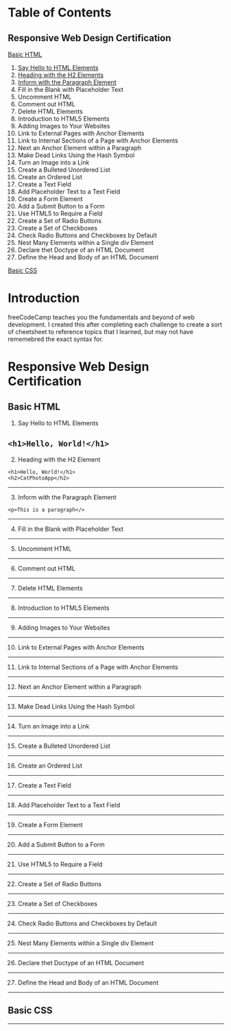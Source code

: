 # Table of Contents
## Responsive Web Design Certification

[Basic HTML](#basic-html)

01. [Say Hello to HTML Elements](#rwd-html-01)
02. [Heading with the H2 Elements](#rwd-html-02)
03. [Inform with the Paragraph Element](#rwd-html-03)
04. Fill in the Blank with Placeholder Text
05. Uncomment HTML
06. Comment out HTML
07. Delete HTML Elements
08. Introduction to HTML5 Elements
09. Adding Images to Your Websites
10. Link to External Pages with Anchor Elements
11. Link to Internal Sections of a Page with Anchor Elements
12. Next an Anchor Element within a Paragraph
13. Make Dead Links Using the Hash Symbol
14. Turn an Image into a Link
15. Create a Bulleted Unordered List
16. Create an Ordered List
17. Create a Text Field
18. Add Placeholder Text to a Text Field
19. Create a Form Element
20. Add a Submit Button to a Form
21. Use HTML5 to Require a Field
22. Create a Set of Radio Buttons
23. Create a Set of Checkboxes
24. Check Radio Buttons and Checkboxes by Default
25. Nest Many Elements within a Single div Element
26. Declare thet Doctype of an HTML Document
27. Define the Head and Body of an HTML Document

[Basic CSS](#basic-css)  

# Introduction
freeCodeCamp teaches you the fundamentals and beyond of web development. I created this after completing each challenge to create a sort of cheetsheet to reference topics that I learned, but may not have rememebred the exact syntax for.

# Responsive Web Design Certification

<a name="basic-html"/>

## Basic HTML

<a name="rwd-html-01"/>

01. Say Hello to HTML Elements

```<h1>Hello, World!</h1>```
---

<a name="rwd-html-02"/>

02. Heading with the H2 Element
```
<h1>Hello, World!</h1>
<h2>CatPhotoApp</h2>
```
---

<a name="rwd-html-03"/>

03. Inform with the Paragraph Element
```
<p>This is a paragraph</>
```
---
04. Fill in the Blank with Placeholder Text
---
05. Uncomment HTML
---
06. Comment out HTML
---
07. Delete HTML Elements
---
08. Introduction to HTML5 Elements
---
09. Adding Images to Your Websites
---
10. Link to External Pages with Anchor Elements
---
11. Link to Internal Sections of a Page with Anchor Elements
---
12. Next an Anchor Element within a Paragraph
---
13. Make Dead Links Using the Hash Symbol
---
14. Turn an Image into a Link
---
15. Create a Bulleted Unordered List
---
16. Create an Ordered List
---
17. Create a Text Field
---
18. Add Placeholder Text to a Text Field
---
19. Create a Form Element
---
20. Add a Submit Button to a Form
---
21. Use HTML5 to Require a Field
---
22. Create a Set of Radio Buttons
---
23. Create a Set of Checkboxes
---
24. Check Radio Buttons and Checkboxes by Default
---
25. Nest Many Elements within a Single div Element
---
26. Declare thet Doctype of an HTML Document
---
27. Define the Head and Body of an HTML Document
---

<a name="basic-css"/>

## Basic CSS
---